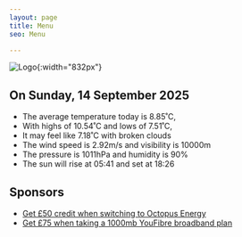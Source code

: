 ```yaml
---
layout: page
title: Menu
seo: Menu

---
```


![Logo](/images/logo.jpg){:width="832px"}

<!-- weather_marker starts -->
## On Sunday, 14 September 2025

- The average temperature today is 8.85˚C,
- With highs of 10.54˚C and lows of 7.51˚C,
- It may feel like 7.18˚C with broken clouds
- The wind speed is 2.92m/s and visibility is 10000m
- The pressure is 1011hPa and humidity is 90%
- The sun will rise at 05:41 and set at 18:26

<!-- weather_marker ends -->

## Sponsors

- [Get £50 credit when switching to Octopus Energy](https://bit.ly/3oD1nnS)
- [Get £75 when taking a 1000mb YouFibre broadband plan](https://aklam.io/91zWhU?)
